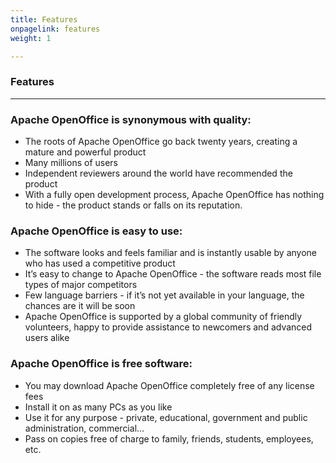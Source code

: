 ```yaml
---
title: Features
onpagelink: features
weight: 1

---
```


### **Features**
--------

### Apache OpenOffice is synonymous with quality:

- The roots of Apache OpenOffice go back twenty years, creating a mature and powerful product
- Many millions of users
- Independent reviewers around the world have recommended the product
- With a fully open development process, Apache OpenOffice has nothing to hide - the product stands or falls on its reputation.
 
### Apache OpenOffice is easy to use:

- The software looks and feels familiar and is instantly usable by anyone who has used a competitive product
- It’s easy to change to Apache OpenOffice - the software reads most file types of major competitors
- Few language barriers - if it’s not yet available in your language, the chances are it will be soon
- Apache OpenOffice is supported by a global community of friendly volunteers, happy to provide assistance to newcomers and advanced users alike
 
### Apache OpenOffice is free software:

- You may download Apache OpenOffice completely free of any license fees
- Install it on as many PCs as you like
- Use it for any purpose - private, educational, government and public administration, commercial…
- Pass on copies free of charge to family, friends, students, employees, etc.
 
